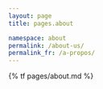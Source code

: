 ```yaml
---
layout: page
title: pages.about

namespace: about
permalink: /about-us/
permalink_fr: /a-propos/
---
```


<style>

    a img:hover {
        background-color: #78C475;
        border-radius: 2em;
    }

    .maps {
        background-color: #78C475;
        padding: 1.5em;
        border-radius: 2em;
        width: 75%;
        position: relative;
        float: left;
        font-family: 'Montserrat', sans-serif;
        font-weight: bold;
        color: black;
    }

    .real-map {
        width: 60%;
    }

    .maps-description {
        width: 35%;
        float: right;
        text-align: center;
    }

    .maps-description h3 {
        width: 100%;
    }

    @media screen and (max-width: 650px) {
        .real-map {
            width: 100%;
        }
        
        .maps-description {
            width: 100%;
        }
    }
</style>

{% tf pages/about.md %}
